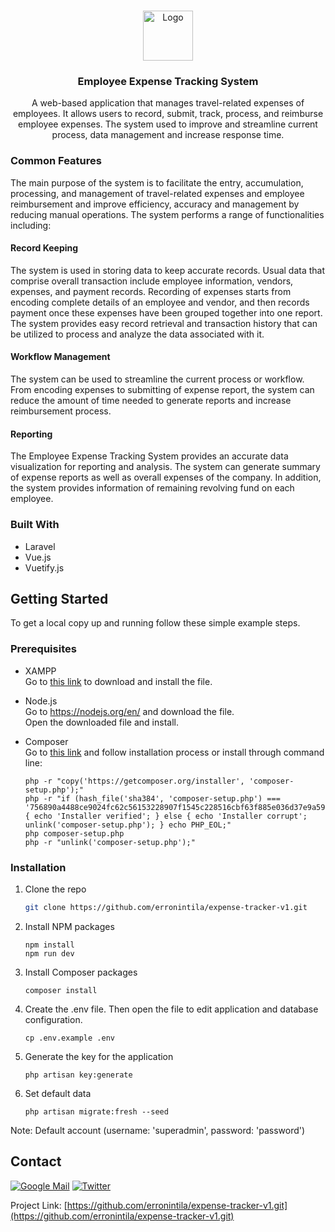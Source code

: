 <!-- PROJECT LOGO -->
<br />
<p align="center">
  <a href="https://github.com/othneildrew/Best-README-Template">
    <img src="./resources/js/assets/img/login.png" alt="Logo" width="80" height="80">
  </a>

  <h3 align="center">Employee Expense Tracking System</h3>

  <p align="center">
    A web-based application that manages travel-related expenses of employees. It allows users to record, submit, track, process, and reimburse employee expenses. The system used to improve and streamline current process, data management and increase response time. 
  </p>
</p>

### Common Features
The main purpose of the system is to facilitate the entry, accumulation, processing, and management of travel-related expenses and employee reimbursement and improve efficiency, accuracy and management by reducing manual operations. The system performs a range of functionalities including:
#### Record Keeping
The system is used in storing data to keep accurate records. Usual data that comprise overall transaction include employee information, vendors, expenses, and payment records. Recording of expenses starts from encoding complete details of an employee and vendor, and then records payment once these expenses have been grouped together into one report. The system provides easy record retrieval and transaction history that can be utilized to process and analyze the data associated with it.
#### Workflow Management
The system can be used to streamline the current process or workflow. From encoding expenses to submitting of expense report, the system can reduce the amount of time needed to generate reports and increase reimbursement process.
#### Reporting
The Employee Expense Tracking System provides an accurate data visualization for reporting and analysis. The system can generate summary of expense reports as well as overall expenses of the company. In addition, the system provides information of remaining revolving fund on each employee.

### Built With
- Laravel
- Vue.js
- Vuetify.js

<!-- GETTING STARTED -->
## Getting Started

To get a local copy up and running follow these simple example steps.

### Prerequisites
* XAMPP <br />
  Go to <a href="https://www.apachefriends.org/download.html">this link</a> to download and install the file.<br/>

* Node.js <br/>
  Go to <a href="https://nodejs.org/en/">https://nodejs.org/en/</a> and download the file. <br/>
  Open the downloaded file and install.<br/>
  
* Composer <br/>
  Go to <a href="https://getcomposer.org/download/">this link</a> and follow installation process or install through command line:
  ```
  php -r "copy('https://getcomposer.org/installer', 'composer-setup.php');"
  php -r "if (hash_file('sha384', 'composer-setup.php') === '756890a4488ce9024fc62c56153228907f1545c228516cbf63f885e036d37e9a59d27d63f46af1d4d07ee0f76181c7d3') { echo 'Installer verified'; } else { echo 'Installer corrupt'; unlink('composer-setup.php'); } echo PHP_EOL;"
  php composer-setup.php
  php -r "unlink('composer-setup.php');"
  ```

### Installation

1. Clone the repo
   ```sh
   git clone https://github.com/erronintila/expense-tracker-v1.git
   ```
2. Install NPM packages
   ```
   npm install
   npm run dev
   ```
3. Install Composer packages
   ```
   composer install
   ```
4. Create the .env file. Then open the file to edit application and database configuration.
   ```
   cp .env.example .env
   ```
5. Generate the key for the application
   ```
   php artisan key:generate
   ```
6. Set default data
   ```
   php artisan migrate:fresh --seed
   ```

Note: Default account (username: 'superadmin', password: 'password')

<!-- CONTACT -->
## Contact

<a href="https://mail.google.com/a?view=cm&fs=1&to=erronintila@gmail.com" target="_blank">![Google Mail](https://img.shields.io/badge/Gmail-D14836?style=flat-square&logo=gmail&logoColor=white)</a>
<a href="https://twitter.com/eronintilla" target="_blank">![Twitter](https://img.shields.io/badge/Twitter-1DA1F2?style=flat-square&logo=twitter&logoColor=white)</a>

Project Link: [https://github.com/erronintila/expense-tracker-v1.git](https://github.com/erronintila/expense-tracker-v1.git)

<!--
*** This is a comment
*** 
-->

